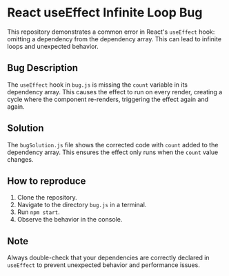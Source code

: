 # React useEffect Infinite Loop Bug

This repository demonstrates a common error in React's `useEffect` hook: omitting a dependency from the dependency array. This can lead to infinite loops and unexpected behavior.

## Bug Description

The `useEffect` hook in `bug.js` is missing the `count` variable in its dependency array.  This causes the effect to run on every render, creating a cycle where the component re-renders, triggering the effect again and again.

## Solution

The `bugSolution.js` file shows the corrected code with `count` added to the dependency array. This ensures the effect only runs when the `count` value changes. 

## How to reproduce

1. Clone the repository.
2. Navigate to the directory `bug.js` in a terminal.
3. Run `npm start`.
4. Observe the behavior in the console.

## Note

Always double-check that your dependencies are correctly declared in `useEffect` to prevent unexpected behavior and performance issues. 